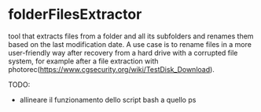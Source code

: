 # folderFilesExtractor
tool that extracts files from a folder and all its subfolders and renames them based on the last modification date.  A use case is to rename files in a more user-friendly way after recovery from a hard drive with a corrupted file system, for example after a file extraction with photorec(https://www.cgsecurity.org/wiki/TestDisk_Download).

TODO: 
- allineare il funzionamento dello script bash a quello ps
